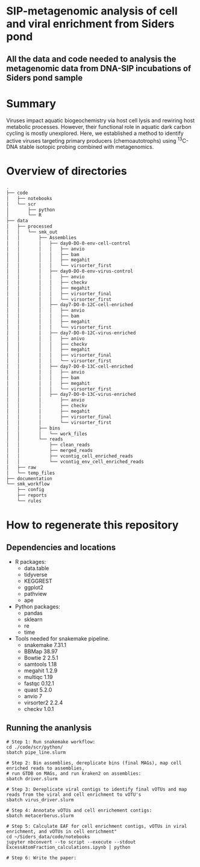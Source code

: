 # SIP-metagenomic analysis of cell and viral enrichment from Siders pond

## All the data and code needed to analysis the metagenomic data from DNA-SIP incubations of Siders pond sample

# Summary
 Viruses impact aquatic biogeochemistry via host cell lysis and rewiring host metabolic processes. However, their functional role in aquatic dark carbon cycling is mostly unexplored. Here, we established a method to identify active viruses targeting primary producers (chemoautotrophs) using <sup>13</sup>C-DNA stable isotopic probing combined with metagenomics. 

 # Overview of directories
```bash
.
├── code
│   ├── notebooks
│   └── scr
│       ├── python
│       └── R
├── data
│   ├── processed
│   │   └── smk_out
│   │       ├── Assemblies
│   │       │   ├── day0-DO-0-env-cell-control
│   │       │   │   ├── anvio
│   │       │   │   ├── bam
│   │       │   │   ├── megahit
│   │       │   │   └── virsorter_first
│   │       │   ├── day0-DO-0-env-virus-control
│   │       │   │   ├── anvio
│   │       │   │   ├── checkv
│   │       │   │   ├── megahit
│   │       │   │   ├── virsorter_final
│   │       │   │   └── virsorter_first
│   │       │   ├── day7-DO-0-12C-cell-enriched
│   │       │   │   ├── anvio
│   │       │   │   ├── bam
│   │       │   │   ├── megahit
│   │       │   │   └── virsorter_first
│   │       │   ├── day7-DO-0-12C-virus-enriched
│   │       │   │   ├── anivo
│   │       │   │   ├── checkv
│   │       │   │   ├── megahit
│   │       │   │   ├── virsorter_final
│   │       │   │   └── virsorter_first
│   │       │   ├── day7-DO-0-13C-cell-enriched
│   │       │   │   ├── anvio
│   │       │   │   ├── bam
│   │       │   │   ├── megahit
│   │       │   │   └── virsorter_first
│   │       │   ├── day7-DO-0-13C-virus-enriched
│   │       │       ├── anvio
│   │       │       ├── checkv
│   │       │       ├── megahit
│   │       │       ├── virsorter_final
│   │       │       └── virsorter_first
│   │       ├── bins
│   │       │   └── work_files
│   │       └── reads
│   │           ├── clean_reads
│   │           ├── merged_reads
│   │           ├── vcontig_cell_enriched_reads
│   │           └── vcontig_env_cell_enriched_reads
│   ├── raw
│   └── temp_files
├── documentation
└── smk_workflow
    ├── config
    ├── reports
    └── rules
```
# How to regenerate this repository

## Dependencies and locations
* R packages:
    * data.table
    * tidyverse
    * KEGGREST
    * ggplot2
    * pathview
    * ape
* Python packages:
    * pandas
    * sklearn
    * re
    * time
* Tools needed for snakemake pipeline.
    * snakemake 7.31.1
    * BBMap 38.97
    * Bowtie 2 2.5.1
    * samtools 1.18
    * megahit 1.2.9
    * multiqc 1.19
    * fastqc 0.12.1
    * quast 5.2.0
    * anvio 7
    * virsorter2 2.2.4
    * checkv 1.0.1

## Running the ananlysis
```
# Step 1: Run snakemake workflow:
cd ./code/scr/python/
sbatch pipe_line.slurm

# Step 2: Bin assemblies, dereplicate bins (final MAGs), map cell enriched reads to assemblies, 
# run GTDB on MAGs, and run kraken2 on assemblies:
sbatch driver.slurm

# Step 3: Dereplicate viral contigs to identify final vOTUs and map reads from the viral and cell enrichment to vOTU's
sbatch virus_driver.slurm

# Step 4: Annotate vOTUs and cell enrichement contigs:
sbatch metacerberus.slurm

# Step 5: Calculate EAF for cell enrichment contigs, vOTUs in viral enrichment, and vOTUs in cell enrichment"
cd ~/Siders_data/code/notebooks
jupyter nbconvert --to script --execute --stdout ExcessAtomFraction_calculations.ipynb | python

# Step 6: Write the paper:


```

